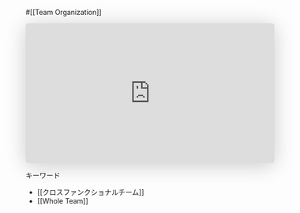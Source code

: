 #[[Team Organization]]

<iframe class="speakerdeck-iframe" frameborder="0" src="https://speakerdeck.com/player/fb497043b1b44d499b0d66f49713d489" title="スタートアップが山型クロスファンクショナルチームでデリバリスピードを安定させる話" allowfullscreen="true" style="border: 0px; background: padding-box padding-box rgba(0, 0, 0, 0.1); margin: 0px; padding: 0px; border-radius: 6px; box-shadow: rgba(0, 0, 0, 0.2) 0px 5px 40px; width: 100%; height: auto; aspect-ratio: 560 / 315;" data-ratio="1.7777777777777777"></iframe>

キーワード
- [[クロスファンクショナルチーム]]
- [[Whole Team]]